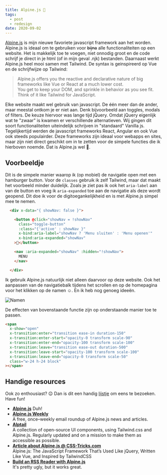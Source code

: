 ```yaml
---
title: Alpine.js 💙
tags:
  - post
  - redesign
date: 2020-09-02
---
```


[Alpine.js](https://github.com/alpinejs/alpine) is mijn nieuwe favoriete javascript framework aan het worden. Alpine.js is ideaal om te gebruiken voor ~~bijna~~ alle functionaliteiten op een website. Het is makkelijk toe te voegen, niet onnodig groot en de code schrijf je direct in je html (of in mijn geval .njk) bestanden. Daarnaast werkt Alpine.js heel mooi samen met Tailwind. De syntax is geinspireerd op Vue en de schrijfwijze op Tailwind:

> Alpine.js offers you the reactive and declarative nature of big frameworks like Vue or React at a much lower cost.\
> You get to keep your DOM, and sprinkle in behavior as you see fit.\
> Think of it like Tailwind for JavaScript.

<!-- excerpt -->

Elke website maakt wel gebruik van javascript. De één meer dan de ander, maar meestal ontkom je er niet aan. Denk bijvoorbeeld aan toggles, modals of filters.
De keuze hiervoor was lange tijd jQuery. Omdat jQuery eigenlijk wat te "zwaar" is kwamen er verschillende alternatieven. Wij gingen dit soort functionaliteiten uiteindelijk schrijven in "standaard" Vanilla js. Tegelijkertijd werden de javascript frameworks React, Angular en ook Vue ook steeds populairder. Deze frameworks zijn ideaal voor webapps en sites, maar zijn niet direct geschikt om in te zetten voor de simpele functies die ik hierboven noemde. Dat is Alpine.js wel 🎉.

## Voorbeeldje

Dit is de simpele manier waarop ik (op mobiel) de navigatie open met een hamburger button. Voor de `classes` gebruik ik zelf Tailwind, maar dat maakt het voorbeeld minder duidelijk. Zoals je ziet pas ik ook het `aria-label` aan van de button en voeg ik `aria-expanded` toe aan de navigatie als deze wordt geopend. Dit doe ik voor de digitoegankelijkheid en is met Alpine.js simpel mee te nemen.

```html
  <div x-data="{ showNav: false }">

    <button @click="showNav = !showNav"
      class="toggle-button"
      :class="{'active' : showNav }"
      x-bind:aria-label="showNav ? 'Menu sluiten' : 'Menu openen'"
      x-bind:aria-expanded="showNav"
    >🍔</button>

    <nav :aria-expanded="showNav" :hidden="!showNav">
      MENU
    </nav>

  </div>
```

Ik gebruik Alpine.js natuurlijk niet alleen daarvoor op deze website. Ook het aanpassen van de navigatiebalk tijdens het scrollen en op de homepagina voor het klikken op de namen ☺️. En ik heb nog genoeg ideeën.

![Namen](/static/images/uploads/names.gif)

De effecten van bovenstaande functie zijn op onderstaande manier toe te passen.

```html
<span
  x-show="open"
  x-transition:enter="transition ease-in duration-150"
  x-transition:enter-start="opacity-0 transform scale-90"
  x-transition:enter-end="opacity-100 transform scale-100"
  x-transition:leave="transition ease-out duration-500"
  x-transition:leave-start="opacity-100 transform scale-100"
  x-transition:leave-end="opacity-0 transform scale-50"
  class="w-24 h-24 block"
></span>
```

## Handige resources

Ook zo enthousiast? 😉 Dan is dit een handig [lijstje](https://pinboard.in/u:dydric/t:alpinejs/) om eens te bezoeken. Have fun!

- **[Alpine.js](https://github.com/alpinejs/alpine)** Duh!
- **[Alpine.js Weekly](https://alpinejs.codewithhugo.com/newsletter/)**\
  A free, once–weekly email roundup of Alpine.js news and articles.
- **[Alptail](https://www.alptail.com/)**\
  A collection of open-source UI components, using Tailwind.css and Alpine.js. Regularly updated and on a mission to make them as accessible as possible.
- **[Article about Alpine.js @ CSS-Tricks.com](https://css-tricks.com/alpine-js-the-javascript-framework-thats-used-like-jquery-written-like-vue-and-inspired-by-tailwindcss/)**\
  Alpine.js: The JavaScript Framework That’s Used Like jQuery, Written Like Vue, and Inspired by TailwindCSS
- **[Build an RSS Reader with Alpine.js](https://blog.codecourse.com/build-an-rss-reader-with-alpine-js/)**\
  It's pretty ugly, but it works great.
